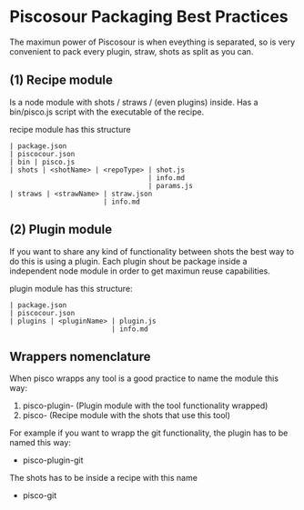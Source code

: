 # Piscosour Packaging Best Practices

The maximun power of Piscosour is when eveything is separated, so is very convenient to pack every plugin, straw, shots as split as you can. 

## (1) Recipe module

Is a node module with shots / straws / (even plugins) inside. Has a bin/pisco.js script with the executable of the recipe. 

recipe module has this structure

```
| package.json
| piscocour.json
| bin | pisco.js
| shots | <shotName> | <repoType> | shot.js
                                  | info.md
                                  | params.js
| straws | <strawName> | straw.json
                       | info.md                                  
```

## (2) Plugin module

If you want to share any kind of functionality between shots the best way to do this is using a plugin. Each plugin shout be package inside a independent node module in order to get maximun reuse capabilities.
   
plugin module has this structure: 

```
| package.json
| piscocour.json
| plugins | <pluginName> | plugin.js
                         | info.md
```

## Wrappers nomenclature

When pisco wrapps any tool is a good practice to name the module this way:

1. pisco-plugin-<toolName> (Plugin module with the tool functionality wrapped) 
2. pisco-<toolName> (Recipe module with the shots that use this tool)

For example if you want to wrapp the git functionality, the plugin has to be named this way:

- pisco-plugin-git

The shots has to be inside a recipe with this name 
 
- pisco-git